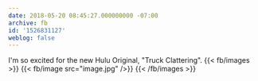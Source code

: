 ```yaml
---
date: 2018-05-20 08:45:27.000000000 -07:00
archive: fb
id: '1526831127'
weblog: false
---
```


I'm so excited for the new Hulu Original, "Truck Clattering".
{{< fb/images >}}
{{< fb/image src="image.jpg" />}}
{{< /fb/images >}}
